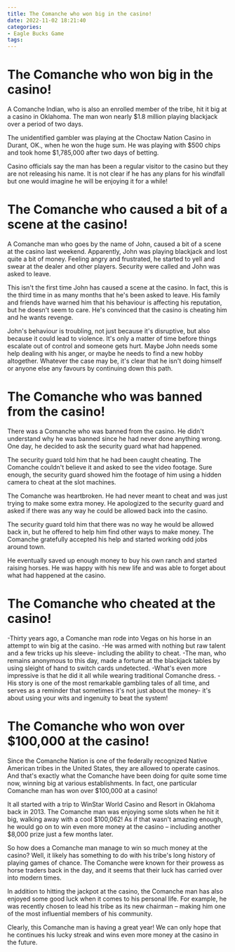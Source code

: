 ```yaml
---
title: The Comanche who won big in the casino!
date: 2022-11-02 18:21:40
categories:
- Eagle Bucks Game
tags:
---
```



#  The Comanche who won big in the casino!

A Comanche Indian, who is also an enrolled member of the tribe, hit it big at a casino in Oklahoma. The man won nearly $1.8 million playing blackjack over a period of two days.

The unidentified gambler was playing at the Choctaw Nation Casino in Durant, OK., when he won the huge sum. He was playing with $500 chips and took home $1,785,000 after two days of betting.

Casino officials say the man has been a regular visitor to the casino but they are not releasing his name. It is not clear if he has any plans for his windfall but one would imagine he will be enjoying it for a while!

#  The Comanche who caused a bit of a scene at the casino!

A Comanche man who goes by the name of John, caused a bit of a scene at the casino last weekend. Apparently, John was playing blackjack and lost quite a bit of money. Feeling angry and frustrated, he started to yell and swear at the dealer and other players. Security were called and John was asked to leave.

This isn't the first time John has caused a scene at the casino. In fact, this is the third time in as many months that he's been asked to leave. His family and friends have warned him that his behaviour is affecting his reputation, but he doesn't seem to care. He's convinced that the casino is cheating him and he wants revenge.

John's behaviour is troubling, not just because it's disruptive, but also because it could lead to violence. It's only a matter of time before things escalate out of control and someone gets hurt. Maybe John needs some help dealing with his anger, or maybe he needs to find a new hobby altogether. Whatever the case may be, it's clear that he isn't doing himself or anyone else any favours by continuing down this path.

#  The Comanche who was banned from the casino!

There was a Comanche who was banned from the casino. He didn't understand why he was banned since he had never done anything wrong. One day, he decided to ask the security guard what had happened.

The security guard told him that he had been caught cheating. The Comanche couldn't believe it and asked to see the video footage. Sure enough, the security guard showed him the footage of him using a hidden camera to cheat at the slot machines.

The Comanche was heartbroken. He had never meant to cheat and was just trying to make some extra money. He apologized to the security guard and asked if there was any way he could be allowed back into the casino.

The security guard told him that there was no way he would be allowed back in, but he offered to help him find other ways to make money. The Comanche gratefully accepted his help and started working odd jobs around town.

He eventually saved up enough money to buy his own ranch and started raising horses. He was happy with his new life and was able to forget about what had happened at the casino.

#  The Comanche who cheated at the casino!

-Thirty years ago, a Comanche man rode into Vegas on his horse in an attempt to win big at the casino. 
-He was armed with nothing but raw talent and a few tricks up his sleeve- including the ability to cheat. 
-The man, who remains anonymous to this day, made a fortune at the blackjack tables by using sleight of hand to switch cards undetected. 
-What's even more impressive is that he did it all while wearing traditional Comanche dress. 
-His story is one of the most remarkable gambling tales of all time, and serves as a reminder that sometimes it's not just about the money- it's about using your wits and ingenuity to beat the system!

#  The Comanche who won over $100,000 at the casino!

Since the Comanche Nation is one of the federally recognized Native American tribes in the United States, they are allowed to operate casinos. And that's exactly what the Comanche have been doing for quite some time now, winning big at various establishments. In fact, one particular Comanche man has won over $100,000 at a casino!

It all started with a trip to WinStar World Casino and Resort in Oklahoma back in 2013. The Comanche man was enjoying some slots when he hit it big, walking away with a cool $100,062! As if that wasn't amazing enough, he would go on to win even more money at the casino – including another $8,000 prize just a few months later.

So how does a Comanche man manage to win so much money at the casino? Well, it likely has something to do with his tribe's long history of playing games of chance. The Comanche were known for their prowess as horse traders back in the day, and it seems that their luck has carried over into modern times.

In addition to hitting the jackpot at the casino, the Comanche man has also enjoyed some good luck when it comes to his personal life. For example, he was recently chosen to lead his tribe as its new chairman – making him one of the most influential members of his community.

Clearly, this Comanche man is having a great year! We can only hope that he continues his lucky streak and wins even more money at the casino in the future.